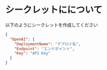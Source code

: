 # シークレットにについて
以下のようにシークレットを作成してください

```json
{
  "OpenAI": {
    "DeploymentName": "デプロイ名",
    "Endpoint": "エンドポイント",
    "Key": "API Key"
  }
}
```
